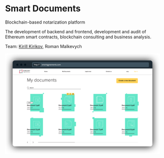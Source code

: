 # Smart Documents

Blockchain-based notarization platform

The development of backend and frontend, development and audit of Ethereum smart contracts, blockchain consulting and business analysis.

Team: [Kirill Kirikov](../org/team/kirill-kirikov.md), Roman Malkevych

![](../.gitbook/assets/image%20%2850%29.png)

